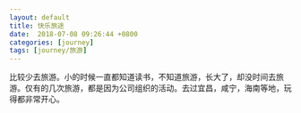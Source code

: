 ```yaml
---
layout: default
title: 快乐旅途
date:  2018-07-08 09:26:44 +0800
categories: [journey]
tags: [journey/旅游]
---
```


比较少去旅游。小的时候一直都知道读书，不知道旅游，长大了，却没时间去旅游。仅有的几次旅游，都是因为公司组织的活动。去过宜昌，咸宁，海南等地，玩得都非常开心。
